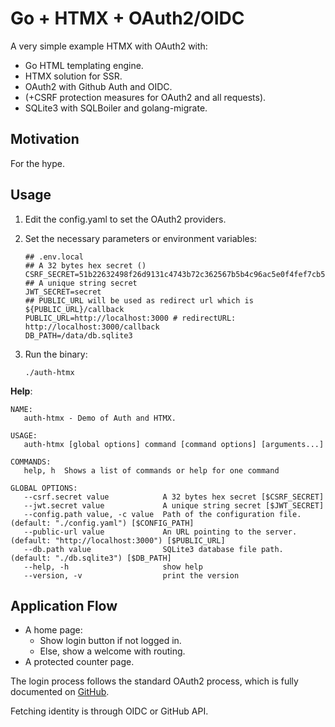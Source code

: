 # Go + HTMX + OAuth2/OIDC

A very simple example HTMX with OAuth2 with:

- Go HTML templating engine.
- HTMX solution for SSR.
- OAuth2 with Github Auth and OIDC.
- (+CSRF protection measures for OAuth2 and all requests).
- SQLite3 with SQLBoiler and golang-migrate.

## Motivation

For the hype.

## Usage

1. Edit the config.yaml to set the OAuth2 providers.

2. Set the necessary parameters or environment variables:

   ```shell
   ## .env.local
   ## A 32 bytes hex secret ()
   CSRF_SECRET=51b22632498f26d9131c4743b72c362567b5b4c96ac5e0f4fef7cb58ecac5684
   ## A unique string secret
   JWT_SECRET=secret
   ## PUBLIC_URL will be used as redirect url which is ${PUBLIC_URL}/callback
   PUBLIC_URL=http://localhost:3000 # redirectURL: http://localhost:3000/callback
   DB_PATH=/data/db.sqlite3
   ```

3. Run the binary:

   ```shell
   ./auth-htmx
   ```

**Help**:

```
NAME:
   auth-htmx - Demo of Auth and HTMX.

USAGE:
   auth-htmx [global options] command [command options] [arguments...]

COMMANDS:
   help, h  Shows a list of commands or help for one command

GLOBAL OPTIONS:
   --csrf.secret value            A 32 bytes hex secret [$CSRF_SECRET]
   --jwt.secret value             A unique string secret [$JWT_SECRET]
   --config.path value, -c value  Path of the configuration file. (default: "./config.yaml") [$CONFIG_PATH]
   --public-url value             An URL pointing to the server. (default: "http://localhost:3000") [$PUBLIC_URL]
   --db.path value                SQLite3 database file path. (default: "./db.sqlite3") [$DB_PATH]
   --help, -h                     show help
   --version, -v                  print the version
```

## Application Flow

- A home page:
  - Show login button if not logged in.
  - Else, show a welcome with routing.
- A protected counter page.

The login process follows the standard OAuth2 process, which is fully documented on [GitHub](https://docs.github.com/en/apps/oauth-apps/building-oauth-apps/authorizing-oauth-apps).

Fetching identity is through OIDC or GitHub API.
